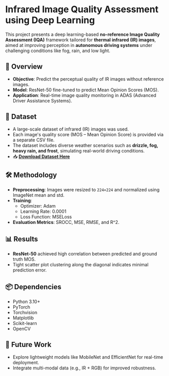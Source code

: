 # Infrared Image Quality Assessment using Deep Learning

This project presents a deep learning-based **no-reference Image Quality Assessment (IQA)** framework tailored for **thermal infrared (IR) images**, aimed at improving perception in **autonomous driving systems** under challenging conditions like fog, rain, and low light.

## 🚀 Overview

- **Objective**: Predict the perceptual quality of IR images without reference images.
- **Model**: ResNet-50 fine-tuned to predict Mean Opinion Scores (MOS).
- **Application**: Real-time image quality monitoring in ADAS (Advanced Driver Assistance Systems).

## 📂 Dataset

- A large-scale dataset of infrared (IR) images was used.
- Each image's quality score (MOS – Mean Opinion Score) is provided via a separate CSV file.
- The dataset includes diverse weather scenarios such as **drizzle, fog, heavy rain, and frost**, simulating real-world driving conditions.
- 📥 **[Download Dataset Here](https://drive.google.com/drive/folders/1Coz7VG-Uu55qDj-w4nfNw18YUtWmnQhG?usp=sharing)** 

## 🛠️ Methodology

- **Preprocessing**: Images were resized to `224×224` and normalized using ImageNet mean and std.
- **Training**:
  - Optimizer: Adam
  - Learning Rate: 0.0001
  - Loss Function: MSELoss
- **Evaluation Metrics**: SROCC, MSE, RMSE, and R^2.

## 📊 Results

- **ResNet-50** achieved high correlation between predicted and ground truth MOS.
- Tight scatter plot clustering along the diagonal indicates minimal prediction error.

## 📦 Dependencies

- Python 3.10+
- PyTorch
- Torchvision
- Matplotlib
- Scikit-learn
- OpenCV

## 📝 Future Work

- Explore lightweight models like MobileNet and EfficientNet for real-time deployment.
- Integrate multi-modal data (e.g., IR + RGB) for improved robustness.



